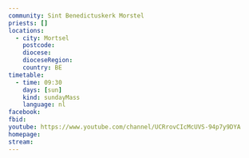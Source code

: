 ```yaml
---
community: Sint Benedictuskerk Morstel
priests: []
locations:
  - city: Mortsel
    postcode:
    diocese:
    dioceseRegion:
    country: BE
timetable:
  - time: 09:30
    days: [sun]
    kind: sundayMass
    language: nl
facebook:
fbid:
youtube: https://www.youtube.com/channel/UCRrovCIcMcUVS-94p7y9DYA
homepage: 
stream:
---
```

